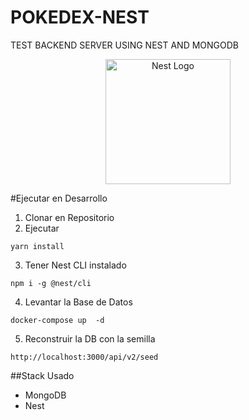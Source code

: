 # POKEDEX-NEST
TEST BACKEND SERVER USING NEST AND MONGODB

<p align="center">
  <a href="http://nestjs.com/" target="blank"><img src="https://nestjs.com/img/logo-small.svg" width="200" alt="Nest Logo" /></a>
</p>

#Ejecutar en Desarrollo

1. Clonar en Repositorio
2. Ejecutar
```
yarn install
```

3. Tener Nest CLI instalado
```
npm i -g @nest/cli
```

4. Levantar la Base de Datos
```
docker-compose up  -d
```

5. Reconstruir la DB con la semilla
```
http://localhost:3000/api/v2/seed
```

##Stack Usado
* MongoDB
* Nest
